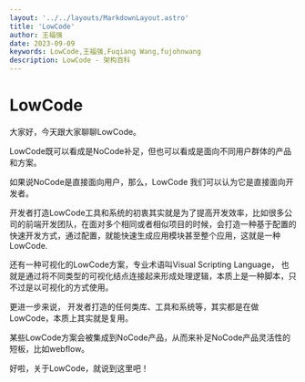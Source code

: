 ```yaml
---
layout: '../../layouts/MarkdownLayout.astro'
title: 'LowCode'
author: 王福强
date: 2023-09-09
keywords: LowCode,王福强,Fuqiang Wang,fujohnwang
description: LowCode - 架构百科
---
```


# LowCode

大家好，今天跟大家聊聊LowCode。

LowCode既可以看成是NoCode补足，但也可以看成是面向不同用户群体的产品和方案。

如果说NoCode是直接面向用户，那么，LowCode 我们可以认为它是直接面向开发者。

开发者打造LowCode工具和系统的初衷其实就是为了提高开发效率，比如很多公司的前端开发团队，在面对多个相同或者相似项目的时候，会打造一种基于配置的快速开发方式，通过配置，就能快速生成应用模块甚至整个应用，这就是一种LowCode.

还有一种可视化的LowCode方案，专业术语叫Visual Scripting Language， 也就是通过将不同类型的可视化结点连接起来形成处理逻辑，本质上是一种脚本，只不过是以可视化的方式使用。

更进一步来说， 开发者打造的任何类库、工具和系统等，其实都是在做LowCode，本质上其实就是复用。

某些LowCode方案会被集成到NoCode产品，从而来补足NoCode产品灵活性的短板，比如webflow。

好啦，关于LowCode，就说到这里吧！
